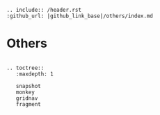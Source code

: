 ```eval_rst
.. include:: /header.rst
:github_url: |github_link_base|/others/index.md
```
# Others


```eval_rst

.. toctree::
   :maxdepth: 1

   snapshot
   monkey
   gridnav
   fragment
```

